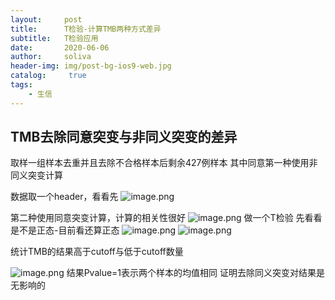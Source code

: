 ```yaml
---
layout:     post
title:      T检验-计算TMB两种方式差异
subtitle:   T检验应用
date:       2020-06-06
author:     soliva
header-img: img/post-bg-ios9-web.jpg
catalog: 	 true
tags:
    - 生信
---
```

## TMB去除同意突变与非同义突变的差异
取样一组样本去重并且去除不合格样本后剩余427例样本
其中同意第一种使用非同义突变计算

数据取一个header，看看先
![image.png](https://upload-images.jianshu.io/upload_images/15500891-b1576bbba8346546.png?imageMogr2/auto-orient/strip%7CimageView2/2/w/1240)

第二种使用同意突变计算，计算的相关性很好
![image.png](https://upload-images.jianshu.io/upload_images/15500891-a1b648209c299faf.png?imageMogr2/auto-orient/strip%7CimageView2/2/w/1240)
做一个T检验
先看看是不是正态-目前看还算正态
![image.png](https://upload-images.jianshu.io/upload_images/15500891-6fb1fcbfed0189c5.png?imageMogr2/auto-orient/strip%7CimageView2/2/w/1240)
![image.png](https://upload-images.jianshu.io/upload_images/15500891-a0b7f11d92098918.png?imageMogr2/auto-orient/strip%7CimageView2/2/w/1240)

统计TMB的结果高于cutoff与低于cutoff数量

![image.png](https://upload-images.jianshu.io/upload_images/15500891-e5a7e2cec81ab775.png?imageMogr2/auto-orient/strip%7CimageView2/2/w/1240)
结果Pvalue=1表示两个样本的均值相同
证明去除同义突变对结果是无影响的
